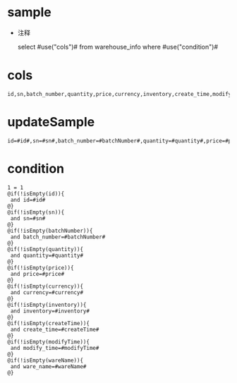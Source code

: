 sample
===
* 注释

	select #use("cols")# from warehouse_info  where  #use("condition")#

cols
===
	id,sn,batch_number,quantity,price,currency,inventory,create_time,modify_time,ware_name

updateSample
===
	
	id=#id#,sn=#sn#,batch_number=#batchNumber#,quantity=#quantity#,price=#price#,currency=#currency#,inventory=#inventory#,create_time=#createTime#,modify_time=#modifyTime#,ware_name=#wareName#

condition
===

	1 = 1  
	@if(!isEmpty(id)){
	 and id=#id#
	@}
	@if(!isEmpty(sn)){
	 and sn=#sn#
	@}
	@if(!isEmpty(batchNumber)){
	 and batch_number=#batchNumber#
	@}
	@if(!isEmpty(quantity)){
	 and quantity=#quantity#
	@}
	@if(!isEmpty(price)){
	 and price=#price#
	@}
	@if(!isEmpty(currency)){
	 and currency=#currency#
	@}
	@if(!isEmpty(inventory)){
	 and inventory=#inventory#
	@}
	@if(!isEmpty(createTime)){
	 and create_time=#createTime#
	@}
	@if(!isEmpty(modifyTime)){
	 and modify_time=#modifyTime#
	@}
	@if(!isEmpty(wareName)){
	 and ware_name=#wareName#
	@}
	
	